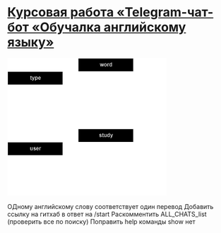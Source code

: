 # [Курсовая работа «Telegram-чат-бот «Обучалка английскому языку»](https://github.com/netology-code/sqlpy-diplom)

![Схема ДБ](data\pyCards.drawio.png)

ОДному английскому слову соответствует один перевод
Добавить ссылку на гитхаб в ответ на /start
Раскомментить ALL_CHATS_list (проверить все по поиску)
Поправить help команды show нет
